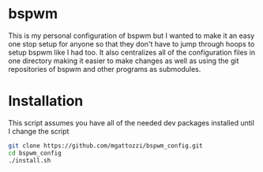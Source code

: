 # bspwm
This is my personal configuration of bspwm but I wanted to make it an
easy one stop setup for anyone so that they don't have to jump through
hoops to setup bspwm like I had too. It also centralizes all of the
configuration files in one directory making it easier to make changes
as well as using the git repositories of bspwm and other programs as
submodules.

# Installation

This script assumes you have all of the needed dev packages installed
until I change the script

```bash
git clone https://github.com/mgattozzi/bspwm_config.git
cd bspwm_config
./install.sh
```
